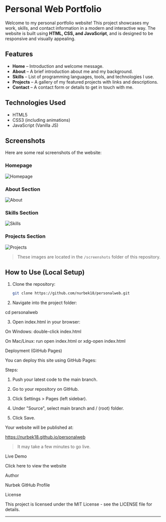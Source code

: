 # Personal Web Portfolio

Welcome to my personal portfolio website! This project showcases my work, skills, and contact information in a modern and interactive way. The website is built using **HTML, CSS, and JavaScript**, and is designed to be responsive and visually appealing.

## Features

- **Home** – Introduction and welcome message.
- **About** – A brief introduction about me and my background.
- **Skills** – List of programming languages, tools, and technologies I use.
- **Projects** – A gallery of my featured projects with links and descriptions.
- **Contact** – A contact form or details to get in touch with me.

## Technologies Used

- HTML5
- CSS3 (including animations)
- JavaScript (Vanilla JS)

## Screenshots

Here are some real screenshots of the website:

### Homepage

![Homepage](./screenshots/homepage.png)

### About Section

![About](./screenshots/about.png)

### Skills Section

![Skills](./screenshots/skills.png)

### Projects Section

![Projects](./screenshots/projects.png)

> These images are located in the `/screenshots` folder of this repository.

## How to Use (Local Setup)

1. Clone the repository:
   ```bash
   git clone https://github.com/nurbek18/personalweb.git

2. Navigate into the project folder:

cd personalweb


3. Open index.html in your browser:

On Windows: double-click index.html

On Mac/Linux: run open index.html or xdg-open index.html




Deployment (GitHub Pages)

You can deploy this site using GitHub Pages:

Steps:

1. Push your latest code to the main branch.


2. Go to your repository on GitHub.


3. Click Settings > Pages (left sidebar).


4. Under "Source", select main branch and / (root) folder.


5. Click Save.



Your website will be published at:

https://nurbek18.github.io/personalweb

> It may take a few minutes to go live.



Live Demo

Click here to view the website

Author

Nurbek
GitHub Profile

License

This project is licensed under the MIT License - see the LICENSE file for details.

---
